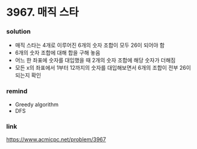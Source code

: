 # 3967. 매직 스타

### solution
* 매직 스타는 4개로 이루어진 6개의 숫자 조합이 모두 26이 되어야 함
* 6개의 숫자 조합에 대해 합을 구해 놓음
* 어느 한 좌표에 숫자를 대입했을 때 2개의 숫자 조합에 해당 숫자가 더해짐
* 모든 x의 좌표에서 1부터 12까지의 숫자를 대입해보면서 6개의 조합이 전부 26이 되는지 확인

### remind
* Greedy algorithm
* DFS

### link
https://www.acmicpc.net/problem/3967